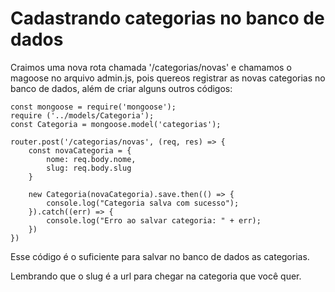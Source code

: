 # Cadastrando categorias no banco de dados

Craimos uma nova rota chamada '/categorias/novas' e chamamos o magoose no arquivo admin.js, pois quereos registrar as novas categorias no banco de dados, além de criar alguns outros códigos:

    const mongoose = require('mongoose');
    require ('../models/Categoria');
    const Categoria = mongoose.model('categorias');

    router.post('/categorias/novas', (req, res) => {
        const novaCategoria = {
            nome: req.body.nome,
            slug: req.body.slug
        }

        new Categoria(novaCategoria).save.then(() => {
            console.log("Categoria salva com sucesso");
        }).catch((err) => {
            console.log("Erro ao salvar categoria: " + err);
        })
    })

Esse código é o suficiente para salvar no banco de dados as categorias.

Lembrando que o slug é a url para chegar na categoria que você quer.






